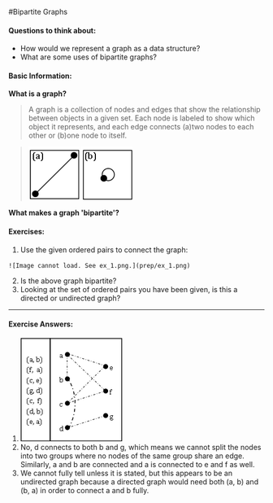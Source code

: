 #Bipartite Graphs

#### Questions to think about:
  * How would we represent a graph as a data structure?
  * What are some uses of bipartite graphs?

#### Basic Information:
**What is a graph?**
> A graph is a collection of nodes and edges that show the relationship between
> objects in a given set.  Each node is labeled to show which object it represents,
> and each edge connects (a)two nodes to each other or (b)one node to itself.

> ![Image cannot load. See a.png.](prep/a.png)   ![Image cannot load. See b.png.](prep/b.png)

**What makes a graph 'bipartite'?**

#### Exercises:

  1. Use the given ordered pairs to connect the graph:

	![Image cannot load. See ex_1.png.](prep/ex_1.png)

  2. Is the above graph bipartite?
  3. Looking at the set of ordered pairs you have been given, is this a directed or undirected graph?



-------------------------------------------
#### Exercise Answers: 

  1. ![Image cannot load. See ans_1.png.](prep/ans_1.png)
  2. No, d connects to both b and g, which means we cannot split the nodes into two groups where no nodes of the same group share an edge.  Similarly, a and b are connected and a is connected to e and f as well.
  3. We cannot fully tell unless it is stated, but this appears to be an undirected graph because a directed graph would need both (a, b) and (b, a) in order to connect a and b fully.
